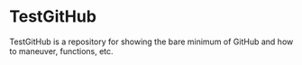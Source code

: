 # TestGitHub
TestGitHub is a repository for showing the bare minimum of GitHub and how to maneuver, functions, etc.
